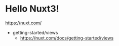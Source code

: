 
# Hello Nuxt3!

https://nuxt.com/

- getting-started/views
    - https://nuxt.com/docs/getting-started/views
